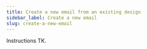 ```yaml
---
title: Create a new email from an existing design
sidebar_label: Create a new email
slug: create-a-new-email
---
```


Instructions TK.

